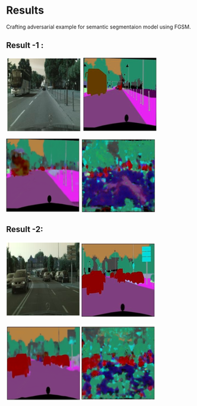 # Results
Crafting adversarial example for semantic segmentaion model using FGSM.
## Result -1 :
![alt-text-1](Results/org_1.PNG "Clean Image") ![alt-text-2](Results/true_1.PNG "Ground truth")

![alt-text-1](Results/pred_1.PNG "Prediction without Noise") ![alt-text-2](Results/noisy_1.PNG "Prediction with FGSM")

## Result -2:
![alt-text-1](Results/org_3.PNG "Clean Image") ![alt-text-2](Results/true_3.PNG "Ground truth")

![alt-text-1](Results/pred_3.PNG "Prediction without Noise") ![alt-text-2](Results/noisy_3.PNG "Prediction with FGSM")
